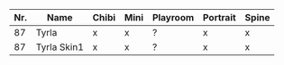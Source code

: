 | Nr. | Name        | Chibi | Mini | Playroom | Portrait | Spine |
| --- | ----------- | ----- | ---- | -------- | -------- | ----- |
| 87  | Tyrla       | x     | x    | ?        | x        | x     |
| 87  | Tyrla Skin1 | x     | x    | ?        | x        | x     |
